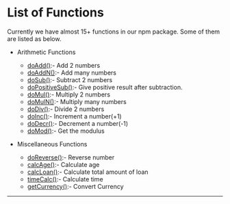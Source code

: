 # List of Functions

Currently we have almost 15+ functions in our npm package. Some of them are listed as below.

- Arithmetic Functions
    * [doAdd()](aFunc/doAdd.md):- Add 2 numbers
    * [doAddN()](aFunc/doAddN.md):- Add many numbers
    * [doSub()](aFunc/doSub.md):- Subtract 2 numbers
    * [doPositiveSub()](aFunc/doPositiveSub.md):- Give positive result after subtraction.
    * [doMul()](aFunc/doMul.md):- Multiply 2 numbers
    * [doMulN()](aFunc/doMulN.md):- Multiply many numbers
    * [doDiv()](aFunc/doDiv.md):- Divide 2 numbers
    * [doInc()](aFunc/doInc.md):- Increment a number(+1)
    * [doDecr()](aFunc/doDecr.md):- Decrement a number(-1)
    <!-- * [toBin()](aFunc/toBin.md):- Decimal to Binary -->
    <!-- * [toHex()](aFunc/toHex.md):- Decimal to Hexadecimal -->
    <!-- * [toOct()](aFunc/toOct.md):- Decimal to Octal -->
    <!-- * [toTri()](aFunc/toTri.md):- Decimal to Trinary -->
    * [doMod()](aFunc/doMod.md):- Get the modulus

- Miscellaneous Functions
    * [doReverse()](mFunc/doReverse.md):- Reverse number
    * [calcAge()](mFunc/calcAge.md):- Calculate age
    * [calcLoan()](mFunc/calcLoan.md):- Calculate total amount of loan
    * [timeCalc()](mFunc/timeCalc.md):- Calculate time
    * [getCurrency()](mFunc/getCurrency.md):- Convert Currency

---
